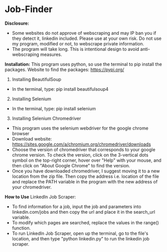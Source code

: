 # Job-Finder
**Disclosure:**
- Some websites do not approve of webscraping and may IP ban you if they detect it, linkedin included. Please use at your own risk. Do not use my program, modified or not, to webscrape private information.
- The program will take long. This is intentional design to avoid anti-webscraping measures.

**Installation:**
This program uses python, so use the terminal to pip install the packages. Website to find the packages: https://pypi.org/
1. Installing BeautifulSoup
- In the terminal, type: pip install beautifulsoup4
2. Installing Selenium
- In the terminal, type: pip install selenium
3. Installing Selenium Chromedriver
- This program uses the selenium webdriver for the google chrome browser
- Download website: https://sites.google.com/a/chromium.org/chromedriver/downloads
- Choose the version of chromedriver that corresponds to your google chrome version. To check the version, click on the 3-vertical dots
symbol on the top-right corner, hover over "Help" with your mouse, and then click on "About Google Chrome" to find the version.
- Once you have downloaded chromedriver, I suggest moving it to a new location from the zip file. Then copy the address i.e. location of
the file and replace the PATH variable in the program with the new address of your chromedriver.

**How to Use**
LinkedIn Job Scraper:
- To find information for a job, input the job and parameters into linkedin.com/jobs and then copy the url and place it in the search_url variable.
- To modify which pages are searched, replace the values in the range() function.
- To run LinkedIn Job Scraper, open up the terminal, go to the file's location, and then type "python linkedin.py" to run the linkedin job scraper.
